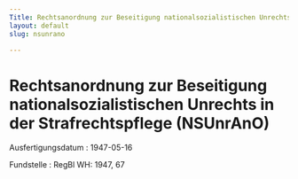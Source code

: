 ```yaml
---
Title: Rechtsanordnung zur Beseitigung nationalsozialistischen Unrechts in der Strafrechtspflege
layout: default
slug: nsunrano

---
```


# Rechtsanordnung zur Beseitigung nationalsozialistischen Unrechts in der Strafrechtspflege (NSUnrAnO)

Ausfertigungsdatum
:   1947-05-16

Fundstelle
:   RegBl WH: 1947, 67

